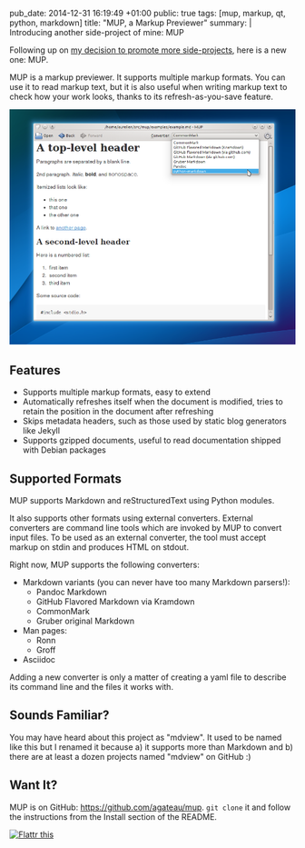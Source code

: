 pub_date: 2014-12-31 16:19:49 +01:00
public: true
tags: [mup, markup, qt, python, markdown]
title: "MUP, a Markup Previewer"
summary: |
    Introducing another side-project of mine: MUP

Following up on [my decision to promote more side-projects][lpmp], here is a new one: MUP.

MUP is a markup previewer. It supports multiple markup formats. You can use it to read markup text, but it is also useful when writing markup text to check how your work looks, thanks to its refresh-as-you-save feature.

[lpmp]: /2014/lightweight-project-management/

![MUP in action](/hotlink/mup.png)

## Features

- Supports multiple markup formats, easy to extend
- Automatically refreshes itself when the document is modified, tries to retain the position in the document after refreshing
- Skips metadata headers, such as those used by static blog generators like Jekyll
- Supports gzipped documents, useful to read documentation shipped with Debian packages

## Supported Formats

MUP supports Markdown and reStructuredText using Python modules.

It also supports other formats using external converters. External converters are command line tools which are invoked by MUP to convert input files. To be used as an external converter, the tool must accept markup on stdin and produces HTML on stdout.

Right now, MUP supports the following converters:

- Markdown variants (you can never have too many Markdown parsers!):
    - Pandoc Markdown
    - GitHub Flavored Markdown via Kramdown
    - CommonMark
    - Gruber original Markdown
- Man pages:
    - Ronn
    - Groff
- Asciidoc

Adding a new converter is only a matter of creating a yaml file to describe its command line and the files it works with.

## Sounds Familiar?

You may have heard about this project as "mdview". It used to be named like this but I renamed it because a) it supports more than Markdown and b) there are at least a dozen projects named "mdview" on GitHub :)

## Want It?

MUP is on GitHub: <https://github.com/agateau/mup>. `git clone` it and follow the instructions from the Install section of the README.

<a href="https://flattr.com/submit/auto?title=MUP%2C+a+Markup+Previewer&user_id=agateau&url=http%3A%2F%2Fagateau.com%2F2014%2Fmup-a-markup-previewer&description=Introducing+another+side-project+of+mine%3A+MUP">
<img src="https://api.flattr.com/button/flattr-badge-large.png" alt="Flattr this" border="0">
</a>
